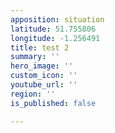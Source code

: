 ```yaml
---
apposition: situation
latitude: 51.755806
longitude: -1.256491
title: test 2
summary: ''
hero_image: ''
custom_icon: ''
youtube_url: ''
region: ''
is_published: false

---
```

